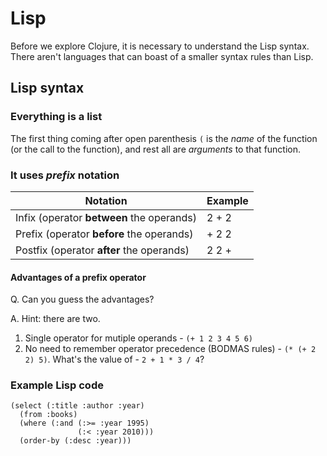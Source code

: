 # Lisp

Before we explore Clojure, it is necessary to understand the Lisp syntax. There aren't languages that can boast of a smaller syntax rules than Lisp.

## Lisp syntax

### Everything is a list

The first thing coming after open parenthesis `(` is the *name* of the function (or the call to the function), and rest all are *arguments* to that function.

### It uses *prefix* notation

| Notation | Example |
|----------|---------|
| Infix (operator **between** the operands) | 2 + 2 |
| Prefix (operator **before** the operands) | + 2 2 |
| Postfix (operator **after** the operands) | 2 2 + |

#### Advantages of a prefix operator

Q. Can you guess the advantages?

A. Hint: there are two.
1. Single operator for mutiple operands - `(+ 1 2 3 4 5 6)`
2. No need to remember operator precedence (BODMAS rules) - `(* (+ 2 2) 5)`. What's the value of - `2 + 1 * 3 / 4`?

### Example Lisp code

```common-lisp
(select (:title :author :year)
  (from :books)
  (where (:and (:>= :year 1995)
               (:< :year 2010)))
  (order-by (:desc :year)))
```
